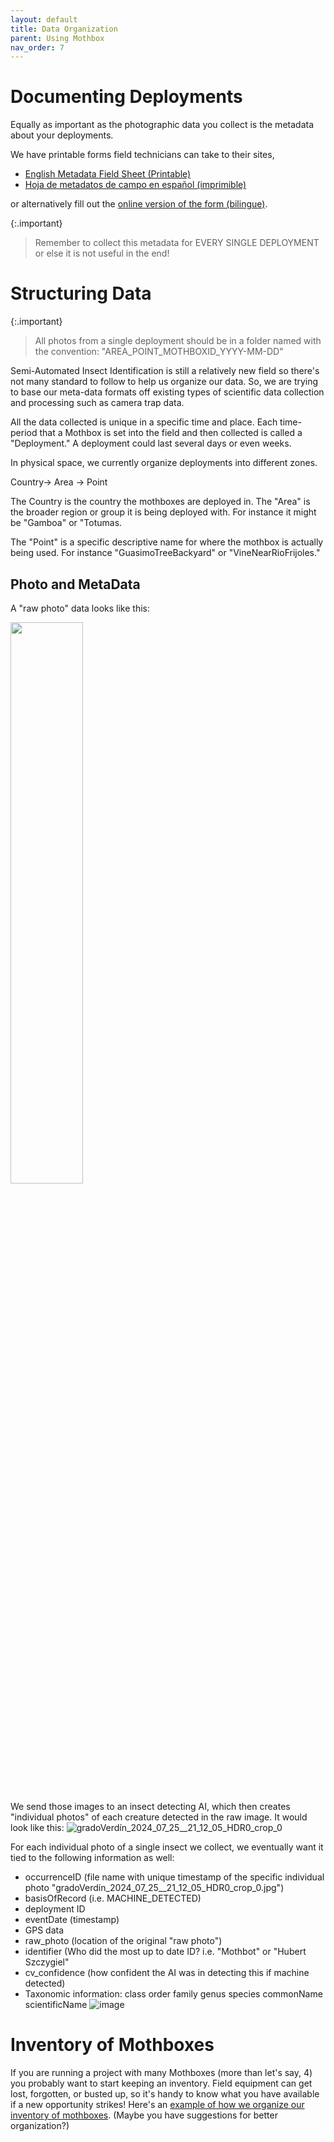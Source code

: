 ```yaml
---
layout: default
title: Data Organization
parent: Using Mothbox
nav_order: 7
---
```


# Documenting Deployments
Equally as important as the photographic data you collect is the metadata about your deployments.

We have printable forms field technicians can take to their sites, 

* [English Metadata Field Sheet (Printable)](https://docs.google.com/document/d/138JZj5jImSbsMy4HENhGG927nZ7LnpokHBwIVP40MgM/edit?usp=sharing)
* [Hoja de metadatos de campo en español (imprimible)](https://docs.google.com/document/d/1a0biZUbMgTlj4iQnYNFXaaA3HtSSpRODiZAXmBr1tMo/edit?usp=sharing)


or alternatively fill out the [online version of the form (bilingue)](https://docs.google.com/forms/d/e/1FAIpQLSdgCwPrF7kEagmb3gvLT0CNaEj_S5SUKgE84Er7Go7YfueTxg/viewform?usp=sf_link).

{:.important}
> Remember to collect this metadata for EVERY SINGLE DEPLOYMENT or else it is not useful in the end!

# Structuring Data
{:.important}
> All photos from a single deployment should be in a folder named with the convention: "AREA_POINT_MOTHBOXID_YYYY-MM-DD"

Semi-Automated Insect Identification is still a relatively new field so there's not many standard to follow to help us organize our data. So, we are trying to base our meta-data formats off existing types of scientific data collection and processing such as camera trap data.

All the data collected is unique in a specific time and place. Each time-period that a Mothbox is set into the field and then collected is called a "Deployment." A deployment could last several days or even weeks. 

In physical space, we currently organize deployments into different zones.

Country-> Area -> Point

The Country is the country the mothboxes are deployed in. The "Area" is the broader region or group it is being deployed with. For instance it might be "Gamboa" or "Totumas.

The "Point" is a specific descriptive name for where the mothbox is actually being used. For instance "GuasimoTreeBackyard" or "VineNearRioFrijoles."

## Photo and MetaData
A "raw photo" data looks like this:

<img src="https://github.com/Digital-Naturalism-Laboratories/Mothbox/assets/742627/ec1a50ce-38bf-4bb3-b8b6-752ba1801050" width="48%">

We send those images to an insect detecting AI, which then creates "individual photos" of each creature detected in the raw image. It would look like this:
![gradoVerdín_2024_07_25__21_12_05_HDR0_crop_0](https://github.com/user-attachments/assets/29d89307-5bc3-422a-839a-c67c49860f08)


For each individual photo of a single insect we collect, we eventually want it tied to the following information as well:

* occurrenceID (file name with unique timestamp of the specific individual photo "gradoVerdín_2024_07_25__21_12_05_HDR0_crop_0.jpg")
* basisOfRecord (i.e. MACHINE_DETECTED)
* deployment ID
* eventDate (timestamp)
* GPS data
* raw_photo (location of the original "raw photo")
* identifier (Who did the most up to date ID? i.e. "Mothbot" or "Hubert Szczygiel"
* cv_confidence (how confident the AI was in detecting this if machine detected)
* Taxonomic information: class	order	family	genus	species	commonName	scientificName
![image](https://github.com/user-attachments/assets/cc728466-d9d8-456d-be97-fef16d56eac0)


# Inventory of Mothboxes
If you are running a project with many Mothboxes (more than let's say, 4) you probably want to start keeping an inventory. Field equipment can get lost, forgotten, or busted up, so it's handy to know what you have available if a new opportunity strikes!
Here's an [example of how we organize our inventory of mothboxes](https://docs.google.com/spreadsheets/d/1W60RJSNnirpbALVyalLmYodYBUhqQkD_vb8ZOFOarns/edit?usp=sharing). (Maybe you have suggestions for better organization?)


